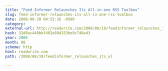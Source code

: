 ```yaml
---
title: "Feed.Informer Relaunches Its All-in-one RSS Toolbox"
slug: feed-informer-relaunches-its-all-in-one-rss-toolbox
date: 2008-08-20 04:52:16 -0500
category: 
external-url: http://readwrite.com/2008/08/19/feedinformer_relaunches_its_al
hash: 32d8ac440bbf402e894153be9c746e43
year: 2008
month: 08
scheme: http
host: readwrite.com
path: /2008/08/19/feedinformer_relaunches_its_al

---
```



